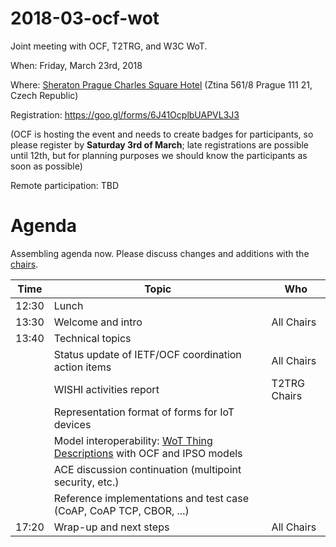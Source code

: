 # 2018-03-ocf-wot
Joint meeting with OCF, T2TRG, and W3C WoT.

When: Friday, March 23rd, 2018

Where: [Sheraton Prague Charles Square Hotel](http://www.sheratonprague.com/) (Ztina 561/8 Prague 111 21, Czech Republic)

Registration: https://goo.gl/forms/6J41OcplbUAPVL3J3

(OCF is hosting the event and needs to create badges for participants, so please register by **Saturday 3rd of March**; late registrations are possible until 12th, but for planning purposes we should know the participants as soon as possible)

Remote participation: TBD


# Agenda

Assembling agenda now. Please discuss changes and additions with the [chairs](mailto:t2trg-chairs@irtf.org).

|  Time | Topic                                                                     | Who          |
|-------|---------------------------------------------------------------------------|--------------|
| 12:30 | Lunch                                                                     |              |
| 13:30 | Welcome and intro                                                         | All Chairs   |
| 13:40 | Technical topics                                                          |              |
|       | Status update of IETF/OCF coordination action items                       | All Chairs   |
|       | WISHI activities report                                                   | T2TRG Chairs |
|       | Representation format of forms for IoT devices                            |              |
|       | Model interoperability: [WoT Thing Descriptions] with OCF and IPSO models |              |
|       | ACE discussion continuation (multipoint security, etc.)                   |              |
|       | Reference implementations and test case (CoAP, CoAP TCP, CBOR, ...)       |              |
| 17:20 | Wrap-up and next steps                                                    | All Chairs   |

[WoT Thing Descriptions]: https://www.w3.org/TR/wot-architecture/#sec-building-blocks-thing-description
